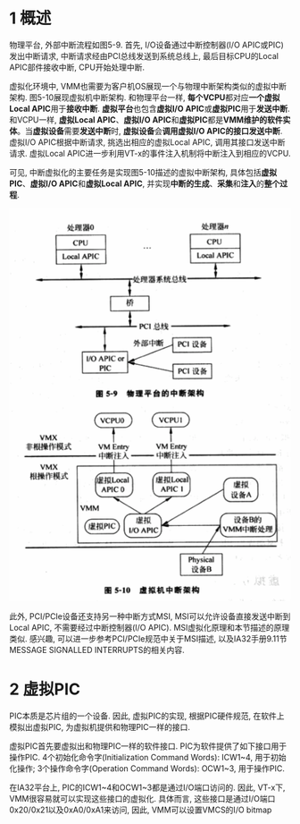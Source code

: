 # 1 概述

物理平台, 外部中断流程如图5\-9. 首先, I/O设备通过中断控制器(I/O APIC或PIC)发出中断请求, 中断请求经由PCI总线发送到系统总线上, 最后目标CPU的Local APIC部件接收中断, CPU开始处理中断.

虚拟化环境中, VMM也需要为客户机OS展现一个与物理中断架构类似的虚拟中断架构. 图5\-10展现虚拟机中断架构. 和物理平台一样, **每个VCPU**都对应**一个虚拟Local APIC**用于**接收中断**. **虚拟平台**也包含**虚拟I/O APIC**或**虚拟PIC**用于**发送中断**. 和VCPU一样, **虚拟Local APIC**、**虚拟I/O APIC**和**虚拟PIC**都是**VMM维护的软件实体**。当**虚拟设备**需要**发送中断**时, **虚拟设备**会**调用虚拟I/O APIC的接口发送中断**. 虚拟I/O APIC根据中断请求, 挑选出相应的虚拟Local APIC, 调用其接口发送中断请求. 虚拟Local APIC进一步利用VT\-x的事件注入机制将中断注入到相应的VCPU.

可见, 中断虚拟化的主要任务是实现图5\-10描述的虚拟中断架构, 具体包括**虚拟PIC**、**虚拟I/O APIC**和**虚拟Local APIC**, 并实现**中断的生成**、**采集**和**注入**的**整个过程**.

![config](./images/17.png)

此外, PCI/PCIe设备还支持另一种中断方式MSI, MSI可以允许设备直接发送中断到Local APIC, 不需要经过中断控制器(I/O APIC). MSI虚拟化原理和本节描述的原理类似. 感兴趣, 可以进一步参考PCI/PCIe规范中关于MSI描述, 以及IA32手册9.11节MESSAGE SIGNALLED INTERRUPTS的相关内容.

# 2 虚拟PIC

PIC本质是芯片组的一个设备. 因此, 虚拟PIC的实现, 根据PIC硬件规范, 在软件上模拟出虚拟PIC, 为虚拟机提供和物理PIC一样的接口.

虚拟PIC首先要虚拟出和物理PIC一样的软件接口. PIC为软件提供了如下接口用于操作PIC. 4个初始化命令字(Initialization Command Words): ICW1\~4, 用于初始化操作; 3个操作命令字(Operation Command Words): OCW1\~3, 用于操作PIC.

在IA32平台上, PIC的ICW1\~4和OCW1\~3都是通过I/O端口访问的. 因此, VT\-x下, VMM很容易就可以实现这些接口的虚拟化. 具体而言, 这些接口是通过I/O端口0x20/0x21以及0xA0/0xA1来访问, 因此, VMM可以设置VMCS的I/O bitmap